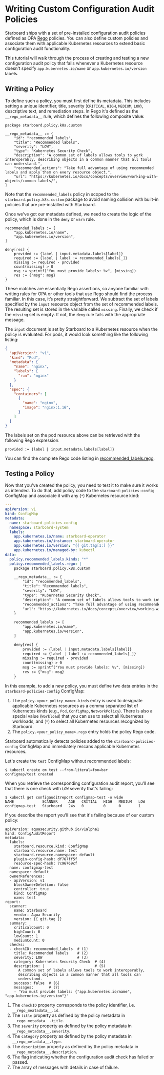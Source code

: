 # Writing Custom Configuration Audit Policies

Starboard ships with a set of pre-installed configuration audit policies defined as OPA [Rego] policies. You can also
define custom policies and associate them with applicable Kubernetes resources to extend basic configuration audit
functionality.

This tutorial will walk through the process of creating and testing a new configuration audit policy that fails whenever
a Kubernetes resource doesn't specify `app.kubernetes.io/name` or `app.kubernetes.io/version` labels.

## Writing a Policy

To define such a policy, you must first define its metadata. This includes setting a unique identifier, title, severity
(`CRITICAL`, `HIGH`, `MEDIUM`, `LOW`), descriptive text, and remediation steps. In Rego it's defined as the
`__rego_metadata__` rule, which defines the following composite value:

```opa
package starboard.policy.k8s.custom

__rego_metadata__ := {
	"id": "recommended_labels",
	"title": "Recommended labels",
	"severity": "LOW",
	"type": "Kubernetes Security Check",
	"description": "A common set of labels allows tools to work interoperably, describing objects in a common manner that all tools can understand.",
	"recommended_actions": "Take full advantage of using recommended labels and apply them on every resource object.",
	"url": "https://kubernetes.io/docs/concepts/overview/working-with-objects/common-labels/",
}
```

Note that the `recommended_labels` policy in scoped to the `starboard.policy.k8s.custom` package to avoid naming
collision with built-in policies that are pre-installed with Starboard.

Once we've got our metadata defined, we need to create the logic of the policy, which is done in the `deny` or `warn`
rule.

```opa
recommended_labels := [
	"app.kubernetes.io/name",
	"app.kubernetes.io/version",
]

deny[res] {
	provided := {label | input.metadata.labels[label]}
	required := {label | label := recommended_labels[_]}
	missing := required - provided
	count(missing) > 0
	msg := sprintf("You must provide labels: %v", [missing])
	res := {"msg": msg}
}
```

These matches are essentially Rego assertions, so anyone familiar with writing rules for OPA or other tools that use
Rego should find the process familiar. In this case, it’s pretty straightforward. We subtract the set of labels
specified by the `input` resource object from the set of recommended labels. The resulting set is stored in the variable
called `missing`. Finally, we check if the `missing` set is empty. If not, the `deny` rule fails with the appropriate
message.

The `input` document is set by Starboard to a Kubernetes resource when the policy is evaluated. For pods, it would look
something like the following listing:

```json
{
  "apiVersion": "v1",
  "kind": "Pod",
  "metadata": {
    "name": "nginx",
    "labels": {
      "run": "nginx"
    }
  },
  "spec": {
    "containers": [
      {
        "name": "nginx",
        "image": "nginx:1.16",
      }
    ]
  }
}
```

The labels set on the pod resource above can be retrieved with the following Rego expression:

```opa
provided := {label | input.metadata.labels[label]}
```

You can find the complete Rego code listing in [recommended_labels.rego](./recommended_labels.rego).

## Testing a Policy

Now that you've created the policy, you need to test it to make sure it works as intended. To do that, add policy code to
the `starboard-policies-config` ConfigMap and associate it with any (`*`) Kubernetes resource kind:

```yaml
---
apiVersion: v1
kind: ConfigMap
metadata:
  name: starboard-policies-config
  namespace: starboard-system
  labels:
    app.kubernetes.io/name: starboard-operator
    app.kubernetes.io/instance: starboard-operator
    app.kubernetes.io/version: "{{ git.tag[1:] }}"
    app.kubernetes.io/managed-by: kubectl
data:
  policy.recommended_labels.kinds: "*"
  policy.recommended_labels.rego: |
    package starboard.policy.k8s.custom

    __rego_metadata__ := {
    	"id": "recommended_labels",
    	"title": "Recommended labels",
    	"severity": "LOW",
    	"type": "Kubernetes Security Check",
    	"description": "A common set of labels allows tools to work interoperably, describing objects in a common manner that all tools can understand",
    	"recommended_actions": "Take full advantage of using recommended labels and apply them on every resource object.",
    	"url": "https://kubernetes.io/docs/concepts/overview/working-with-objects/common-labels/",
    }

    recommended_labels := [
    	"app.kubernetes.io/name",
    	"app.kubernetes.io/version",
    ]

    deny[res] {
    	provided := {label | input.metadata.labels[label]}
    	required := {label | label := recommended_labels[_]}
    	missing := required - provided
    	count(missing) > 0
    	msg := sprintf("You must provide labels: %v", [missing])
    	res := {"msg": msg}
    }
```

In this example, to add a new policy, you must define two data entries in the `starboard-policies-config`
ConfigMap:

1. The `policy.<your_policy_name>.kinds` entry is used to designate applicable Kubernetes resources as a comma separated
   list of Kubernetes kinds (e.g., `Pod,ConfigMap,NetworkPolicy`). There is also a special value (`Workload`) that you
   can use to select all Kubernetes workloads, and (`*`) to select all Kubernetes resources recognized by Starboard.
2. The `policy.<your_policy_name>.rego` entry holds the policy Rego code.

Starboard automatically detects policies added to the `starboard-policies-config` ConfigMap and immediately rescans
applicable Kubernetes resources.

Let's create the `test` ConfigMap without recommended labels:

```console
$ kubectl create cm test --from-literal=foo=bar
configmap/test created
```

When you retrieve the corresponding configuration audit report, you'll see that there is one check with `LOW` severity
that's failing:

```console
$ kubectl get configauditreport configmap-test -o wide
NAME             SCANNER     AGE   CRITIAL   HIGH   MEDIUM   LOW
configmap-test   Starboard   24s   0         0      0        1
```

If you describe the report you'll see that it's failing because of our custom policy:

``` { .yaml .annotate }
apiVersion: aquasecurity.github.io/v1alpha1
kind: ConfigAuditReport
metadata:
  labels:
    starboard.resource.kind: ConfigMap
    starboard.resource.name: test
    starboard.resource.namespace: default
    plugin-config-hash: df767ff5f
    resource-spec-hash: 7c96769cf
  name: configmap-test
  namespace: default
  ownerReferences:
  - apiVersion: v1
    blockOwnerDeletion: false
    controller: true
    kind: ConfigMap
    name: test
report:
  scanner:
    name: Starboard
    vendor: Aqua Security
    version: {{ git.tag }}
  summary:
    criticalCount: 0
    highCount: 0
    lowCount: 1
    mediumCount: 0
  checks:
  - checkID: recommended_labels  # (1)
    title: Recommended labels    # (2)
    severity: LOW                # (3)
    category: Kubernetes Security Check  # (4)
    description: |                       # (5)
      A common set of labels allows tools to work interoperably,
      describing objects in a common manner that all tools can
      understand.
    success: false  # (6)
    messages:       # (7)
    - 'You must provide labels: {"app.kubernetes.io/name", "app.kubernetes.io/version"}'
```

1. The `checkID` property corresponds to the policy identifier, i.e. `__rego_meatadata__.id`.
2. The `title` property as defined by the policy metadata in `__rego_metadata__.title`.
3. The `severity` property as defined by the policy metadata in `__rego_metadata__.severity`.
4. The `category` property as defined by the policy metadata in `__rego_metadata__.type`.
5. The `description` property as defined by the policy metadata in `__rego_metadata__.description`.
6. The flag indicating whether the configuration audit check has failed or passed.
7. The array of messages with details in case of failure.

[Rego]: https://www.openpolicyagent.org/docs/latest/#rego

[recommended labels]: https://kubernetes.io/docs/concepts/overview/working-with-objects/common-labels
